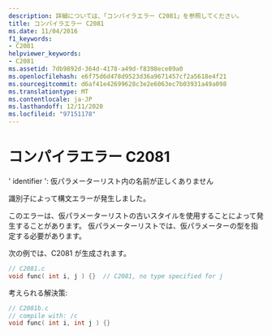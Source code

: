 ```yaml
---
description: 詳細については、「コンパイラエラー C2081」を参照してください。
title: コンパイラエラー C2081
ms.date: 11/04/2016
f1_keywords:
- C2081
helpviewer_keywords:
- C2081
ms.assetid: 7db9892d-364d-4178-a49d-f8398ece09a0
ms.openlocfilehash: e6f75d6d478d9523d36a9671457cf2a5618e4f21
ms.sourcegitcommit: d6af41e42699628c3e2e6063ec7b03931a49a098
ms.translationtype: MT
ms.contentlocale: ja-JP
ms.lasthandoff: 12/11/2020
ms.locfileid: "97151178"
---
```

# <a name="compiler-error-c2081"></a>コンパイラエラー C2081

' identifier ': 仮パラメーターリスト内の名前が正しくありません

識別子によって構文エラーが発生しました。

このエラーは、仮パラメーターリストの古いスタイルを使用することによって発生することがあります。 仮パラメーターリストでは、仮パラメーターの型を指定する必要があります。

次の例では、C2081 が生成されます。

```c
// C2081.c
void func( int i, j ) {}  // C2081, no type specified for j
```

考えられる解決策:

```c
// C2081b.c
// compile with: /c
void func( int i, int j ) {}
```
